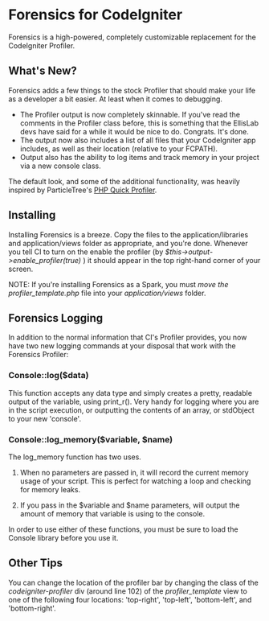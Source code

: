 # Forensics for CodeIgniter

Forensics is a high-powered, completely customizable replacement for the CodeIgniter Profiler.

## What's New?

Forensics adds a few things to the stock Profiler that should make your life as a developer a bit easier. At least when it comes to debugging.

- The Profiler output is now completely skinnable. If you've read the comments in the Profiler class before, this is something that the EllisLab devs have said for a while it would be nice to do. Congrats. It's done. 
- The output now also includes a list of all files that your CodeIgniter app includes, as well as their location (relative to your FCPATH).
- Output also has the ability to log items and track memory in your project via a new console class. 

The default look, and some of the additional functionality, was heavily inspired by ParticleTree's [PHP Quick Profiler](http://particletree.com/features/php-quick-profiler/).

## Installing

Installing Forensics is a breeze. Copy the files to the application/libraries and application/views folder as appropriate, and you're done. Whenever you tell CI to turn on the enable the profiler (by _$this->output->enable_profiler(true)_ ) it should appear in the top right-hand corner of your screen.

NOTE: If you're installing Forensics as a Spark, you must *move the profiler_template.php* file into your _application/views_ folder.

## Forensics Logging

In addition to the normal information that CI's Profiler provides, you now have two new logging commands at your disposal that work with the Forensics Profiler:

### Console::log($data) 

This function accepts any data type and simply creates a pretty, readable output of the variable, using print_r(). Very handy for logging where you are in the script execution, or outputting the contents of an array, or stdObject to your new 'console'.

### Console::log_memory($variable, $name)

The log_memory function has two uses.

1) When no parameters are passed in, it will record the current memory usage of your script. This is perfect for watching a loop and checking for memory leaks.

2) If you pass in the $variable and $name parameters, will output the amount of memory that variable is using to the console.

In order to use either of these functions, you must be sure to load the Console library before you use it.

## Other Tips

You can change the location of the profiler bar by changing the class of the *codeigniter-profiler* div (around line 102) of the *profiler_template* view to one of the following four locations: 'top-right', 'top-left', 'bottom-left', and 'bottom-right'.
